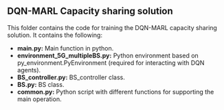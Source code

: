 ## DQN-MARL Capacity sharing solution

This folder contains the code for training the DQN-MARL capacity sharing solution. It contains the following: 

- **main.py:** Main function in python. 
- **environment_5G_multipleBS.py:** Python environment based on py_environment.PyEnvironment (required for interacting with DQN agents). 
- **BS_controller.py:** BS_controller class. 
- **BS.py:** BS class. 
- **common.py:** Python script with different functions for supporting the main operation.


